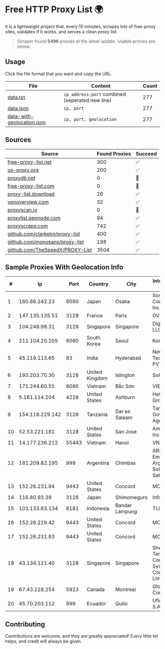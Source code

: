 
# Free HTTP Proxy List 🌍

It is a lightweight project that, every 10 minutes, scrapes lots of free-proxy sites, validates if it works, and serves a clean proxy list.


> Scraper found **5496** proxies at the latest update. Usable proxies are below.

## Usage

Click the file format that you want and copy the URL.


|File|Content|Count|
|----|-------|-----|
|[data.txt](https://raw.githubusercontent.com/themiralay/Proxy-List-World/master/data.txt)|`ip_address:port` combined (seperated new line)|277|
|[data.json](https://raw.githubusercontent.com/themiralay/Proxy-List-World/master/data.json)|`ip, port`|277|
|[data-with-geolocation.json](https://raw.githubusercontent.com/themiralay/Proxy-List-World/master/data-with-geolocation.json)|`ip, port, geolocation`|277|

## Sources

|Source|Found Proxies|Succeed|
|------|-------------|-------|
|[free-proxy-list.net](https://free-proxy-list.net)|300|✅|
|[us-proxy.org](https://www.us-proxy.org)|200|✅|
|[proxydb.net](http://proxydb.net)|0|🚫|
|[free-proxy-list.com](https://free-proxy-list.com/?page=&port=&type%5B%5D=http&type%5B%5D=https&up_time=0&search=Search)|0|🚫|
|[proxy-list.download](https://www.proxy-list.download/HTTP)|26|✅|
|[vpnoverview.com](https://vpnoverview.com/privacy/anonymous-browsing/free-proxy-servers)|32|✅|
|[proxyscan.io](https://www.proxyscan.io)|0|🚫|
|[proxylist.geonode.com](https://proxylist.geonode.com/api/proxy-list?limit=300&page=1&sort_by=lastChecked&sort_type=desc&protocols=http,https)|94|✅|
|[proxyscrape.com](https://api.proxyscrape.com/v2/?request=displayproxies&protocol=http&timeout=10000&country=all&ssl=all&anonymity=all)|742|✅|
|[github.com/clarketm/proxy-list](https://raw.githubusercontent.com/clarketm/proxy-list/master/proxy-list-raw.txt)|400|✅|
|[github.com/monosans/proxy-list](https://raw.githubusercontent.com/monosans/proxy-list/main/proxies/http.txt)|198|✅|
|[github.com/TheSpeedX/PROXY-List](https://raw.githubusercontent.com/TheSpeedX/PROXY-List/master/http.txt)|3504|✅|


## Sample Proxies With Geolocation Info

|#|Ip|Port|Country|City|Internet Service Provider|
|-|--|----|-------|----|-------------------------|
|1|160.86.242.23|8080|Japan|Osaka|Sony Network Communications Inc|
|2|147.135.135.51|3128|France|Paris|OVH SAS|
|3|104.248.98.31|3128|Singapore|Singapore|DigitalOcean, LLC|
|4|211.104.20.205|8080|South Korea|Seoul|Korea Telecom|
|5|45.119.113.65|83|India|Hyderabad|Netrun Technologies PVT LTD|
|6|193.203.70.30|3128|United Kingdom|Islington|Sohonet Ripe|
|7|171.244.60.55|8080|Vietnam|Bắc Sơn|VIETEL|
|8|5.161.114.204|4228|United States|Ashburn|Hetzner Online GmbH|
|9|154.118.229.142|3128|Tanzania|Dar es Salaam|Tanzania e-Government Agency|
|10|52.53.221.181|3128|United States|San Jose|Amazon.com, Inc.|
|11|14.177.236.212|55443|Vietnam|Hanoi|VNPT|
|12|181.209.82.195|999|Argentina|Chimbas|ARSAT - Empresa Argentina de Soluciones Satelitales S.A|
|13|152.26.231.94|9443|United States|Concord|MCNC|
|14|116.80.93.39|3128|Japan|Shimomeguro|InfoSphere|
|15|103.133.63.134|8181|Indonesia|Bandar Lampung|TLINK|
|16|152.26.229.42|9443|United States|Concord|MCNC|
|17|152.26.231.83|9443|United States|Concord|MCNC|
|18|43.134.121.40|3128|Singapore|Singapore|Shenzhen Tencent Computer Systems Company Limited|
|19|67.43.228.254|5923|Canada|Montreal|GloboTech Communications|
|20|45.70.203.112|999|Ecuador|Quito|Ufinet Panama S.A.|



## Contributing

Contributions are welcome, and they are greatly appreciated! Every
little bit helps, and credit will always be given.

